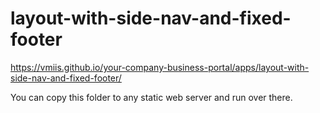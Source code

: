 # layout-with-side-nav-and-fixed-footer

https://vmiis.github.io/your-company-business-portal/apps/layout-with-side-nav-and-fixed-footer/


You can copy this folder to any static web server and run over there.
